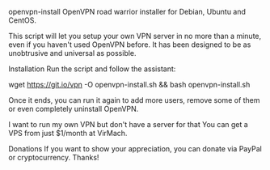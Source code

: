 openvpn-install
OpenVPN road warrior installer for Debian, Ubuntu and CentOS.

This script will let you setup your own VPN server in no more than a minute, even if you haven't used OpenVPN before. It has been designed to be as unobtrusive and universal as possible.

Installation
Run the script and follow the assistant:

wget https://git.io/vpn -O openvpn-install.sh && bash openvpn-install.sh

Once it ends, you can run it again to add more users, remove some of them or even completely uninstall OpenVPN.

I want to run my own VPN but don't have a server for that
You can get a VPS from just $1/month at VirMach.

Donations
If you want to show your appreciation, you can donate via PayPal or cryptocurrency. Thanks!

